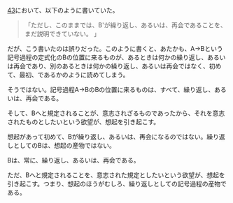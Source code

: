 [43](https://github.com/TomonariMASADA/didactic-fiesta/blob/main/043.md)において、以下のように書いていた。

> 「ただし、このままでは、B'が繰り返し、あるいは、再会であることを、まだ説明できていない。 」

だが、こう書いたのは誤りだった。このように書くと、あたかも、A->Bという記号過程の定式化のBの位置に来るものが、あるときは何かの繰り返し、あるいは再会であり、別のあるときは何かの繰り返し、あるいは再会ではなく、初めて、最初、であるかのように読めてしまう。

そうではない。記号過程A->BのBの位置に来るものは、すべて、繰り返し、あるいは、再会である。

そして、Bへと規定されることが、意志されざるものであったから、それを意志されたものとしたいという欲望が、想起を引き起こす。

想起があって初めて、Bが繰り返し、あるいは、再会になるのではない。繰り返しとしてのBは、想起の産物ではない。

Bは、常に、繰り返し、あるいは、再会である。

ただ、Bへと規定されることを、意志された規定としたいという欲望が、想起を引き起こす。つまり、想起のほうがむしろ、繰り返しとしての記号過程の産物である。
